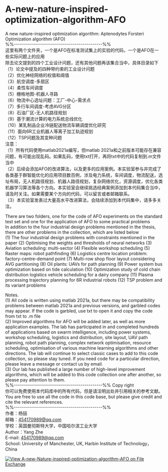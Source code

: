 # A-new-nature-inspired-optimization-algorithm-AFO
A new nature-inspired optimization algorithm: Aptenodytes Forsteri Optimization algorithm (AFO)  
%%--------------------------------------------%%  
这里有两个文件夹，一个是AFO在标准测试集上的实验的代码，一个是AFO在一些实际问题上的应用  
除去论文提到的四个工业设计问题，还有其他问题再该集合当中，具体目录如下  
（1）论文中提及的四种带约束的工业设计问题  
（2）优化神经网络的权值和阈值  
（3）航空调度-多扇区  
（4）柔性车间调度  
（5）栅格地图-机器人寻路  
（6）物流中心选址问题：工厂-中心-需求点  
（7）多行车间调度-考虑AVG分区  
（8）石油厂区-无人机路径规划  
（9）基于潮流计算的电力系统总线优化  
（10）某乳制品企业冷链配送物流车辆调度优化研究  
（11）面向6R工业机器人等离子加工轨迹规划  
（12）TSP问题及其变种问题  
注意：  
（1）所有代码使用matlab2021a编写，但matlab 2021a和之前版本可能存在兼容问题，有可能出现乱码。如果乱码，使用txt打开，再将txt中的代码复制到.m文件当中  
（2）后续会添加AFO的改进算法，以及更多的应用案例。本实验室参与并完成了各类基于群智能优化的应用项目数百例，涉及电力系统，车间调度，物流配送，选址布局，无人机路径规划、机器人路径规划，复杂网络优化，资源调度，优化各类机器学习算法等各个方向。本实验室会继续挑选经典案例添加到本代码集合当中，请及时关注。如果需要某个方向的代码，可以留言或者邮箱联系。  
（3）本实验室发表过大量高水平改进算法，会陆续添加到本代码集中，请多多关注。  
  
There are two folders, one for the code of AFO experiments on the standard test set and one for the application of AFO to some practical problems  
In addition to the four industrial design problems mentioned in the thesis, there are other problems in the collection, which are listed below  
(1) The four industrial design problems with constraints mentioned in the paper
(2) Optimising the weights and thresholds of neural networks
(3) Aviation scheduling: multi-sector
(4) Flexible workshop scheduling
(5) Raster maps: robot pathfinding
(6) Logistics centre location problem: factory-centre-demand point
(7) Multi-row shop floor layout considering AVG partitioning 
(8) Oil plants: UAVs for path planning
(9) Power system bus optimization based on tide calculation
(10) Optimization study of cold chain distribution logistics vehicle scheduling for a dairy company
(11) Plasma processing trajectory planning for 6R industrial robots
(12) TSP problem and its variant problems
  
Notes.  
(1) All code is written using matlab 2021a, but there may be compatibility problems between matlab 2021a and previous versions, and garbled codes may appear. If the code is garbled, use txt to open it and copy the code from txt to .m file  
(2) Improved algorithms for AFO will be added later, as well as more application examples. The lab has participated in and completed hundreds of applications based on swarm intelligence, including power systems, workshop scheduling, logistics and distribution, site layout, UAV path planning, robot path planning, complex network optimisation, resource scheduling, optimisation of various machine learning algorithms and other directions. The lab will continue to select classic cases to add to this code collection, so please stay tuned. If you need code for a particular direction, please leave a message or contact us by email.  
(3) Our lab has published a large number of high-level improvement algorithms, which will be added to this code collection one after another, so please pay attention to them.  
%%--------------------------------------------%%
Copy right  
你可以免费使用本代码库中的所有代码，但是请注明出处并引用相关的参考文献。  
You are free to use all the code in this code base, but please give credit and cite the relevant references.  
%%--------------------------------------------%%  
作者：杨喆  
邮箱：454170989@qq.com  
学校：英国曼彻斯特大学，中国哈尔滨工业大学  
Author：Yang Zhe  
E-mail: 454170989@qq.com  
School: University of Manchester, UK, Harbin Institute of Technology，China

[![View A-new-Nature-inspired-optimization-algorithm-AFO on File Exchange](https://www.mathworks.com/matlabcentral/images/matlab-file-exchange.svg)](https://ww2.mathworks.cn/matlabcentral/fileexchange/85700-a-new-nature-inspired-optimization-algorithm-afo)
